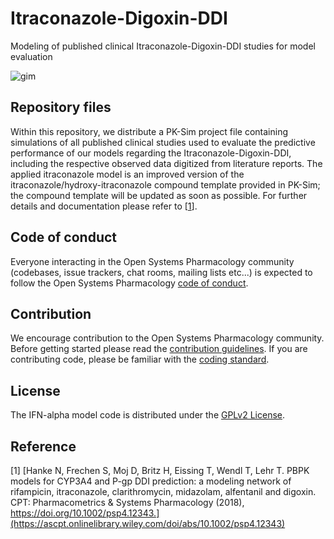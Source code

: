# Itraconazole-Digoxin-DDI
Modeling of published clinical Itraconazole-Digoxin-DDI studies for model evaluation 

![gim](https://github.com/Open-Systems-Pharmacology/Itraconazole-Digoxin-DDI/blob/master/Itraconazole-Digoxin-DDI.png)

## Repository files
Within this repository, we distribute a PK-Sim project file containing simulations of all published clinical studies used to evaluate the predictive performance of our models regarding the Itraconazole-Digoxin-DDI, including the respective observed data digitized from literature reports. The applied itraconazole model is an improved version of the itraconazole/hydroxy-itraconazole compound template provided in PK-Sim; the compound template will be updated as soon as possible. For further details and documentation please refer to [[1](#reference)]. 

## Code of conduct
Everyone interacting in the Open Systems Pharmacology community (codebases, issue trackers, chat rooms, mailing lists etc...) is expected to follow the Open Systems Pharmacology [code of conduct](https://github.com/Open-Systems-Pharmacology/Suite/blob/master/CODE_OF_CONDUCT.md#contributor-covenant-code-of-conduct).

## Contribution
We encourage contribution to the Open Systems Pharmacology community. Before getting started please read the [contribution guidelines](https://github.com/Open-Systems-Pharmacology/Suite/blob/master/CONTRIBUTING.md#ways-to-contribute). If you are contributing code, please be familiar with the [coding standard](https://github.com/Open-Systems-Pharmacology/Suite/blob/master/CODING_STANDARDS.md#visual-studio-settings).

## License
The IFN-alpha model code is distributed under the [GPLv2 License](https://github.com/Open-Systems-Pharmacology/Suite/blob/develop/LICENSE).

## Reference
[1] [Hanke N, Frechen S, Moj D, Britz H, Eissing T, Wendl T, Lehr T. PBPK models for CYP3A4 and P-gp DDI prediction: a modeling network of rifampicin, itraconazole, clarithromycin, midazolam, alfentanil and digoxin. CPT: Pharmacometrics & Systems Pharmacology (2018), https://doi.org/10.1002/psp4.12343.](https://ascpt.onlinelibrary.wiley.com/doi/abs/10.1002/psp4.12343) 
